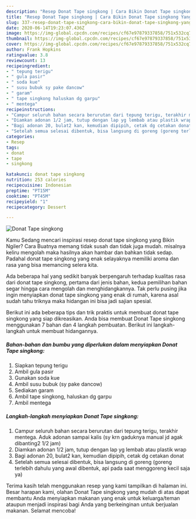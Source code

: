 ```yaml
---
description: "Resep Donat Tape singkong | Cara Bikin Donat Tape singkong Yang Enak Banget"
title: "Resep Donat Tape singkong | Cara Bikin Donat Tape singkong Yang Enak Banget"
slug: 337-resep-donat-tape-singkong-cara-bikin-donat-tape-singkong-yang-enak-banget
date: 2020-06-14T19:23:07.436Z
image: https://img-global.cpcdn.com/recipes/cf67e97879337858/751x532cq70/donat-tape-singkong-foto-resep-utama.jpg
thumbnail: https://img-global.cpcdn.com/recipes/cf67e97879337858/751x532cq70/donat-tape-singkong-foto-resep-utama.jpg
cover: https://img-global.cpcdn.com/recipes/cf67e97879337858/751x532cq70/donat-tape-singkong-foto-resep-utama.jpg
author: Frank Hopkins
ratingvalue: 3.8
reviewcount: 13
recipeingredient:
- " tepung terigu"
- " gula pasir"
- " soda kue"
- " susu bubuk sy pake dancow"
- " garam"
- " tape singkong haluskan dg garpu"
- " mentega"
recipeinstructions:
- "Campur seluruh bahan secara berurutan dari tepung terigu, terakhir mentega. Aduk adonan sampai kalis (sy krn gaduknya manual jd agak dibanting2 1/2 jam)"
- "Diamkan adonan 1/2 jam, tutup dengan lap yg lembab atau plastik wrap"
- "Bagi adonan 20, bulat2 kan, kemudian dipipih, cetak dg cetakan donat"
- "Setelah semua selesai dibentuk, bisa langsung di goreng (goreng terlebih dahulu yang awal dibentuk, api pada saat menggoreng kecil saja ya)"
categories:
- Resep
tags:
- donat
- tape
- singkong

katakunci: donat tape singkong 
nutrition: 253 calories
recipecuisine: Indonesian
preptime: "PT15M"
cooktime: "PT45M"
recipeyield: "1"
recipecategory: Dessert

---
```



![Donat Tape singkong](https://img-global.cpcdn.com/recipes/cf67e97879337858/751x532cq70/donat-tape-singkong-foto-resep-utama.jpg)

Kamu Sedang mencari inspirasi resep donat tape singkong yang Bikin Ngiler? Cara Buatnya memang tidak susah dan tidak juga mudah. misalnya keliru mengolah maka hasilnya akan hambar dan bahkan tidak sedap. Padahal donat tape singkong yang enak selayaknya memiliki aroma dan rasa yang bisa memancing selera kita.



Ada beberapa hal yang sedikit banyak berpengaruh terhadap kualitas rasa dari donat tape singkong, pertama dari jenis bahan, kedua pemilihan bahan segar hingga cara mengolah dan menghidangkannya. Tak perlu pusing jika ingin menyiapkan donat tape singkong yang enak di rumah, karena asal sudah tahu triknya maka hidangan ini bisa jadi sajian spesial.


Berikut ini ada beberapa tips dan trik praktis untuk membuat donat tape singkong yang siap dikreasikan. Anda bisa membuat Donat Tape singkong menggunakan 7 bahan dan 4 langkah pembuatan. Berikut ini langkah-langkah untuk membuat hidangannya.

<!--inarticleads1-->

##### Bahan-bahan dan bumbu yang diperlukan dalam menyiapkan Donat Tape singkong:

1. Siapkan  tepung terigu
1. Ambil  gula pasir
1. Gunakan  soda kue
1. Ambil  susu bubuk (sy pake dancow)
1. Sediakan  garam
1. Ambil  tape singkong, haluskan dg garpu
1. Ambil  mentega




<!--inarticleads2-->

##### Langkah-langkah menyiapkan Donat Tape singkong:

1. Campur seluruh bahan secara berurutan dari tepung terigu, terakhir mentega. Aduk adonan sampai kalis (sy krn gaduknya manual jd agak dibanting2 1/2 jam)
1. Diamkan adonan 1/2 jam, tutup dengan lap yg lembab atau plastik wrap
1. Bagi adonan 20, bulat2 kan, kemudian dipipih, cetak dg cetakan donat
1. Setelah semua selesai dibentuk, bisa langsung di goreng (goreng terlebih dahulu yang awal dibentuk, api pada saat menggoreng kecil saja ya)




Terima kasih telah menggunakan resep yang kami tampilkan di halaman ini. Besar harapan kami, olahan Donat Tape singkong yang mudah di atas dapat membantu Anda menyiapkan makanan yang enak untuk keluarga/teman ataupun menjadi inspirasi bagi Anda yang berkeinginan untuk berjualan makanan. Selamat mencoba!
